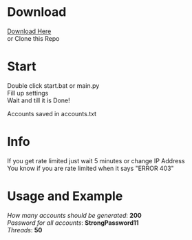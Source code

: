 # Download
[Download Here](https://github.com/Th3K1n91/SpotifyGen/archive/refs/heads/main.zip)<br>or Clone this Repo

# Start
Double click start.bat or main.py<br>
Fill up settings<br>
Wait and till it is Done!

Accounts saved in accounts.txt

# Info
If you get rate limited just wait 5 minutes or change IP Address<br>
You know if you are rate limited when it says "ERROR 403"

# Usage and Example
_How many accounts should be generated_: **200**<br>
_Password for all accounts_: **StrongPassword11**<br>
_Threads_: **50**<br>

